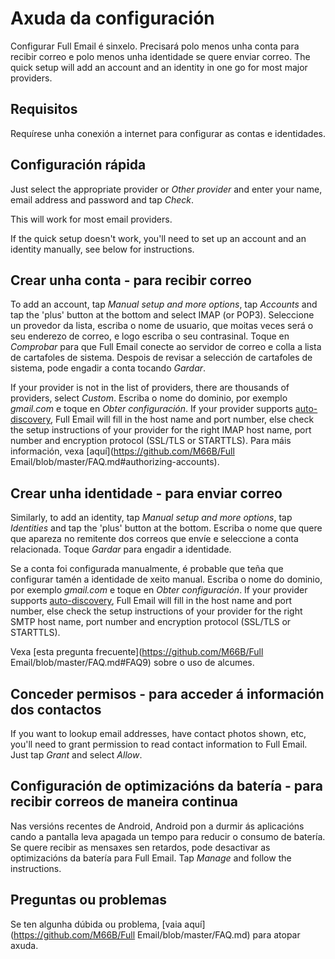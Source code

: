 # Axuda da configuración

Configurar Full Email é sinxelo. Precisará polo menos unha conta para recibir correo e polo menos unha identidade se quere enviar correo. The quick setup will add an account and an identity in one go for most major providers.

## Requisitos

Requírese unha conexión a internet para configurar as contas e identidades.

## Configuración rápida

Just select the appropriate provider or *Other provider* and enter your name, email address and password and tap *Check*.

This will work for most email providers.

If the quick setup doesn't work, you'll need to set up an account and an identity manually, see below for instructions.

## Crear unha conta - para recibir correo

To add an account, tap *Manual setup and more options*, tap *Accounts* and tap the 'plus' button at the bottom and select IMAP (or POP3). Seleccione un provedor da lista, escriba o nome de usuario, que moitas veces será o seu enderezo de correo, e logo escriba o seu contrasinal. Toque en *Comprobar* para que Full Email conecte ao servidor de correo e colla a lista de cartafoles de sistema. Despois de revisar a selección de cartafoles de sistema, pode engadir a conta tocando *Gardar*.

If your provider is not in the list of providers, there are thousands of providers, select *Custom*. Escriba o nome do dominio, por exemplo *gmail.com* e toque en *Obter configuración*. If your provider supports [auto-discovery](https://tools.ietf.org/html/rfc6186), Full Email will fill in the host name and port number, else check the setup instructions of your provider for the right IMAP host name, port number and encryption protocol (SSL/TLS or STARTTLS). Para máis información, vexa [aquí](https://github.com/M66B/Full Email/blob/master/FAQ.md#authorizing-accounts).

## Crear unha identidade - para enviar correo

Similarly, to add an identity, tap *Manual setup and more options*, tap *Identities* and tap the 'plus' button at the bottom. Escriba o nome que quere que apareza no remitente dos correos que envíe e seleccione a conta relacionada. Toque *Gardar* para engadir a identidade.

Se a conta foi configurada manualmente, é probable que teña que configurar tamén a identidade de xeito manual. Escriba o nome do dominio, por exemplo *gmail.com* e toque en *Obter configuración*. If your provider supports [auto-discovery](https://tools.ietf.org/html/rfc6186), Full Email will fill in the host name and port number, else check the setup instructions of your provider for the right SMTP host name, port number and encryption protocol (SSL/TLS or STARTTLS).

Vexa [esta pregunta frecuente](https://github.com/M66B/Full Email/blob/master/FAQ.md#FAQ9) sobre o uso de alcumes.

## Conceder permisos - para acceder á información dos contactos

If you want to lookup email addresses, have contact photos shown, etc, you'll need to grant permission to read contact information to Full Email. Just tap *Grant* and select *Allow*.

## Configuración de optimizacións da batería - para recibir correos de maneira continua

Nas versións recentes de Android, Android pon a durmir ás aplicacións cando a pantalla leva apagada un tempo para reducir o consumo de batería. Se quere recibir as mensaxes sen retardos, pode desactivar as optimizacións da batería para Full Email. Tap *Manage* and follow the instructions.

## Preguntas ou problemas

Se ten algunha dúbida ou problema, [vaia aquí](https://github.com/M66B/Full Email/blob/master/FAQ.md) para atopar axuda.